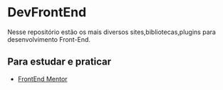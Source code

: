 # DevFrontEnd
Nesse repositório estão os mais diversos sites,bibliotecas,plugins para desenvolvimento Front-End.

## Para estudar e praticar
- [FrontEnd Mentor](https://www.frontendmentor.io/home)
